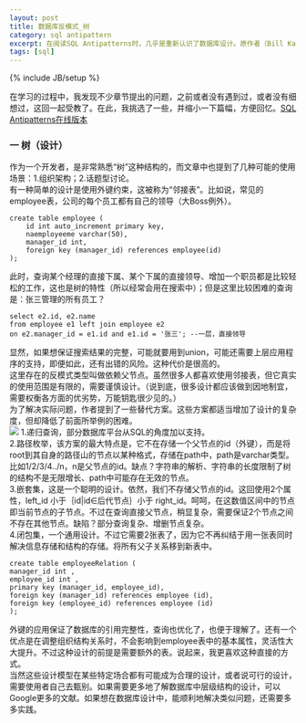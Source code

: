 ```yaml
---
layout: post
title: 数据库反模式_树
category: sql antipattern
excerpt: 在阅读SQL Antipatterns时，几乎是重新认识了数据库设计。原作者（Bill Karwin）非常厉害，他的数据库经验对于普通的开发人员来说，是很宝贵的。尤其是像我，在设计数据库时，往往会陷入一种纠结中......
tags: [sql]
---
```

{% include JB/setup %}

在学习的过程中，我发现不少章节提出的问题，之前或者没有遇到过，或者没有细想过，这回一起受教了。在此，我挑选了一些，并缩小一下篇幅，方便回忆。<a href="http://edu.ercess.co.in/ebooks/SQL/SQL-Antipatterns-Avoiding-the-Pitfalls-of-Database-Programming.pdf">SQL Antipatterns在线版本</a>
### 一 树（设计） ###
作为一个开发者，是非常熟悉“树”这种结构的，而文章中也提到了几种可能的使用场景：1.组织架构；2.话题型讨论。  
有一种简单的设计是使用外键约束，这被称为“邻接表”。比如说，常见的employee表，公司的每个员工都有自己的领导（大Boss例外）。

	create table employee (
		id int auto_increment primary key,
		naemployeeme varchar(50),
		manager_id int,
		foreign key (manager_id) references employee(id)
	);
此时，查询某个经理的直接下属、某个下属的直接领导、增加一个职员都是比较轻松的工作，这也是树的特性（所以经常会用在搜索中）；但是这里比较困难的查询是：张三管理的所有员工？  

	select e2.id, e2.name
	from employee e1 left join employee e2 
	on e2.manager_id = e1.id and e1.id = '张三'; --一层，直接领导
显然，如果想保证搜索结果的完整，可能就要用到union，可能还需要上层应用程序的支持，即便如此，还有出错的风险。这种代价是很高的。  
这里存在的反模式类型叫做依赖父节点。虽然很多人都喜欢使用邻接表，但它真实的使用范围是有限的，需要谨慎设计。（说到底，很多设计都应该做到因地制宜，需要权衡各方面的优劣势，万能钥匙很少见的。）  
为了解决实际问题，作者提到了一些替代方案。这些方案都适当增加了设计的复杂度，但却降低了前面所举例的困难。    
<img src = "{{ ASSET_PATH }}/images/sql_naive_tree_1.jpg"/> 
1.递归查询，部分数据库平台从SQL的角度加以支持。  
2.路径枚举，该方案的最大特点是，它不在存储一个父节点的id（外键），而是将root到其自身的路径山的节点以某种格式，存储在path中，path是varchar类型。比如1/2/3/4../n，n是父节点的id。缺点？字符串的解析、字符串的长度限制了树的结构不是无限增长、path中可能存在无效的节点。  
3.嵌套集，这是一个聪明的设计。依然，我们不存储父节点的id。这回使用2个属性，left\_id 小于｛id|id∈后代节点｝小于 right\_id。呵呵，在这数值区间中的节点即当前节点的子节点。不过在查询直接父节点，稍显复杂，需要保证2个节点之间不存在其他节点。缺陷？部分查询复杂、增删节点复杂。  
4.闭包集，一个通用设计。不过它需要2张表了，因为它不再纠结于用一张表同时解决信息存储和结构的存储。将所有父子关系移到新表中。

	create table employeeRelation (
	manager_id int ,
	employee_id int ,
	primary key (manager_id, employee_id),
	foreign key (manager_id) references employee (id),
	foreign key (employee_id) references employee (id)
	);
外键的应用保证了数据库的引用完整性，查询也优化了，也便于理解了。还有一个优点是在调整组织结构关系时，不会影响到employee表中的基本属性，灵活性大大提升。不过这种设计的前提是需要额外的表。说起来，我更喜欢这种直接的方式。  
当然这些设计模型在某些特定场合都有可能成为合理的设计，或者说可行的设计，需要使用者自己去甄别。如果需要更多地了解数据库中层级结构的设计，可以Google更多的文献。如果想在数据库设计中，能顺利地解决类似问题，还需要多多实践。